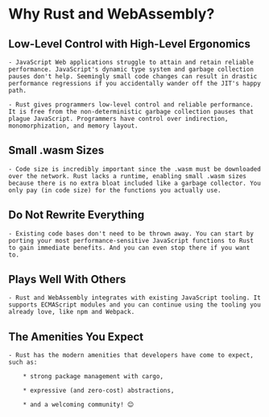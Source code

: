 
# Why Rust and WebAssembly?


## Low-Level Control with High-Level Ergonomics

    - JavaScript Web applications struggle to attain and retain reliable performance. JavaScript's dynamic type system and garbage collection pauses don't help. Seemingly small code changes can result in drastic performance regressions if you accidentally wander off the JIT's happy path.

    - Rust gives programmers low-level control and reliable performance. It is free from the non-deterministic garbage collection pauses that plague JavaScript. Programmers have control over indirection, monomorphization, and memory layout.


## Small .wasm Sizes

    - Code size is incredibly important since the .wasm must be downloaded over the network. Rust lacks a runtime, enabling small .wasm sizes because there is no extra bloat included like a garbage collector. You only pay (in code size) for the functions you actually use.


## Do Not Rewrite Everything

    - Existing code bases don't need to be thrown away. You can start by porting your most performance-sensitive JavaScript functions to Rust to gain immediate benefits. And you can even stop there if you want to.


## Plays Well With Others

    - Rust and WebAssembly integrates with existing JavaScript tooling. It supports ECMAScript modules and you can continue using the tooling you already love, like npm and Webpack.


## The Amenities You Expect

    - Rust has the modern amenities that developers have come to expect, such as:

        * strong package management with cargo,

        * expressive (and zero-cost) abstractions,

        * and a welcoming community! 😊